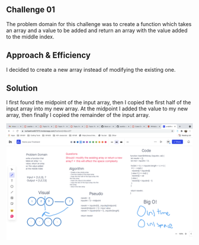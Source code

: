 ## Challenge 01
The problem domain for this challenge was to create a function which takes an array and a value to be added and return an array with the value added to the middle index.

## Approach & Efficiency
I decided to create a new array instead of modifying the existing one.

## Solution
I first found the midpoint of the input array, then I copied the first half of the input array into my new array. At the midpoint I added the value to my new array, then finally I copied the remainder of the input array.

![Whiteboard](../assets/array-insert-shift.png)
